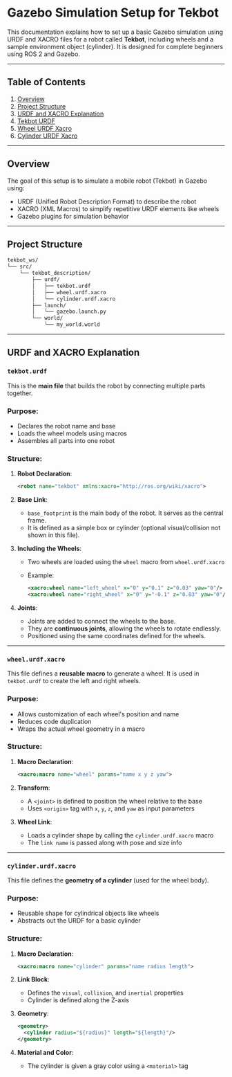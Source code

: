 # Gazebo Simulation Setup for Tekbot

This documentation explains how to set up a basic Gazebo simulation using URDF and XACRO files for a robot called **Tekbot**, including wheels and a sample environment object (cylinder). It is designed for complete beginners using ROS 2 and Gazebo.

---

## Table of Contents

1. [Overview](#overview)
2. [Project Structure](#project-structure)
3. [URDF and XACRO Explanation](#urdf-and-xacro-explanation)
4. [Tekbot URDF](#tekboturdf)
5. [Wheel URDF Xacro](#wheelurdfxacro)
6. [Cylinder URDF Xacro](#cylinderurdfxacro)

---

## Overview

The goal of this setup is to simulate a mobile robot (Tekbot) in Gazebo using:

* URDF (Unified Robot Description Format) to describe the robot
* XACRO (XML Macros) to simplify repetitive URDF elements like wheels
* Gazebo plugins for simulation behavior

---

## Project Structure

```bash
tekbot_ws/
└── src/
    └── tekbot_description/
        ├── urdf/
        │   ├── tekbot.urdf
        │   ├── wheel.urdf.xacro
        │   └── cylinder.urdf.xacro
        ├── launch/
        │   └── gazebo.launch.py
        └── world/
            └── my_world.world
```

---

## URDF and XACRO Explanation

### `tekbot.urdf`

This is the **main file** that builds the robot by connecting multiple parts together.

### Purpose:
- Declares the robot name and base
- Loads the wheel models using macros
- Assembles all parts into one robot

### Structure:
1. **Robot Declaration**:
    ```xml
    <robot name="tekbot" xmlns:xacro="http://ros.org/wiki/xacro">
    ````

2. **Base Link**:

   * `base_footprint` is the main body of the robot. It serves as the central frame.
   * It is defined as a simple box or cylinder (optional visual/collision not shown in this file).

3. **Including the Wheels**:

   * Two wheels are loaded using the `wheel` macro from `wheel.urdf.xacro`
   * Example:

     ```xml
     <xacro:wheel name="left_wheel" x="0" y="0.1" z="0.03" yaw="0"/>
     <xacro:wheel name="right_wheel" x="0" y="-0.1" z="0.03" yaw="0"/>
     ```

4. **Joints**:

   * Joints are added to connect the wheels to the base.
   * They are **continuous joints**, allowing the wheels to rotate endlessly.
   * Positioned using the same coordinates defined for the wheels.

---

### `wheel.urdf.xacro`

This file defines a **reusable macro** to generate a wheel. It is used in `tekbot.urdf` to create the left and right wheels.

### Purpose:

* Allows customization of each wheel's position and name
* Reduces code duplication
* Wraps the actual wheel geometry in a macro

### Structure:

1. **Macro Declaration**:

   ```xml
   <xacro:macro name="wheel" params="name x y z yaw">
   ```

2. **Transform**:

   * A `<joint>` is defined to position the wheel relative to the base
   * Uses `<origin>` tag with `x`, `y`, `z`, and `yaw` as input parameters

3. **Wheel Link**:

   * Loads a cylinder shape by calling the `cylinder.urdf.xacro` macro
   * The `link name` is passed along with pose and size info

---

### `cylinder.urdf.xacro`


This file defines the **geometry of a cylinder** (used for the wheel body).

### Purpose:

* Reusable shape for cylindrical objects like wheels
* Abstracts out the URDF for a basic cylinder

### Structure:

1. **Macro Declaration**:

   ```xml
   <xacro:macro name="cylinder" params="name radius length">
   ```

2. **Link Block**:

   * Defines the `visual`, `collision`, and `inertial` properties
   * Cylinder is defined along the Z-axis

3. **Geometry**:

   ```xml
   <geometry>
     <cylinder radius="${radius}" length="${length}"/>
   </geometry>
   ```

4. **Material and Color**:

   * The cylinder is given a gray color using a `<material>` tag
